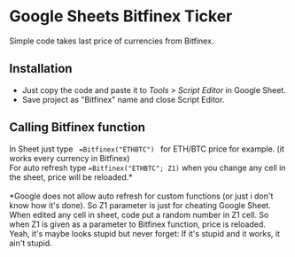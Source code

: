 # Google Sheets Bitfinex Ticker
Simple code takes last price of currencies from Bitfinex.

## Installation
- Just copy the code and paste it to <i>Tools > Script Editor</i> in Google Sheet. 
- Save project as "Bitfinex" name and close Script Editor.

## Calling Bitfinex function
In Sheet just type <code> =Bitfinex("ETHBTC") </code> for ETH/BTC price for example. (it works every currency in Bitfinex)<br> 
For auto refresh type <code>=Bitfinex("ETHBTC"; Z1)</code> when you change any cell in the sheet, price will be reloaded.*
<br><br>
*Google does not allow auto refresh for custom functions (or just i don't know how it's done). So Z1 parameter is just for cheating Google Sheet. When edited any cell in sheet, code put a random number in Z1 cell. So when Z1 is given as a parameter to Bitfinex function, price is reloaded. <br>Yeah, it's maybe looks stupid but never forget: If it's stupid and it works, it ain't stupid.
